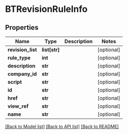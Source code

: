 # BTRevisionRuleInfo

## Properties
Name | Type | Description | Notes
------------ | ------------- | ------------- | -------------
**revision_list** | **list[str]** |  | [optional] 
**rule_type** | **int** |  | [optional] 
**description** | **str** |  | [optional] 
**company_id** | **str** |  | [optional] 
**script** | **str** |  | [optional] 
**id** | **str** |  | [optional] 
**href** | **str** |  | [optional] 
**view_ref** | **str** |  | [optional] 
**name** | **str** |  | [optional] 

[[Back to Model list]](../README.md#documentation-for-models) [[Back to API list]](../README.md#documentation-for-api-endpoints) [[Back to README]](../README.md)



